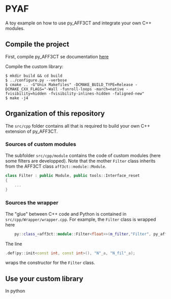 # PYAF
A toy example on how to use py_AFF3CT and integrate your own C++ modules.

## Compile the project
First, compile py_AFF3CT se documentation [here](py_aff3ct/README.md)

Compile the custom library:

	$ mkdir build && cd build
	$ ../configure.py --verbose
	$ cmake .. -G"Unix Makefiles" -DCMAKE_BUILD_TYPE=Release -DCMAKE_CXX_FLAGS="-Wall -funroll-loops -march=native -fvisibility=hidden -fvisibility-inlines-hidden -faligned-new"
	$ make -j4

## Organization of this repository
The `src/cpp` folder contains all that is required to build your own C++ extension of py_AFF3CT.

### Sources of custom modules
The subfolder `src/cpp/module` contains the code of custom modules (here some filters are developped).
Note that the mother `Filter` class inherits from the AFF3CT class `aff3ct::module::Module`.
```cpp
class Filter : public Module, public tools::Interface_reset
{
    ...
}
```

### Sources the wrapper
The "glue" between C++ code and Python is contained in `src/cpp/Wrapper/wrapper.cpp`. For example, the `Filter` class is wrapped here
```cpp
	py::class_<aff3ct::module::Filter<float>>(m_filter,"Filter", py_aff3ct_module)		.def(py::init<const int, const int>(), "N"_a, "N_fil"_a);
```
The line
```cpp
.def(py::init<const int, const int>(), "N"_a, "N_fil"_a);
```
wraps the constructor for the `Filter` class.

## Use your custom library
In python 